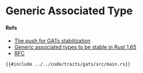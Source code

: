 # Generic Associated Type

#### Refs
- [The push for GATs stabilization](https://blog.rust-lang.org/2021/08/03/GATs-stabilization-push.html)
- [Generic associated types to be stable in Rust 1.65](https://blog.rust-lang.org/2022/10/28/gats-stabilization.html)
- [RFC](https://rust-lang.github.io/rfcs/1598-generic_associated_types.html)

```rust, norun, noplayground
{{#include ../../code/traits/gats/src/main.rs}}
```

